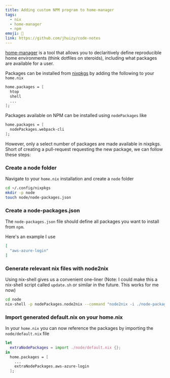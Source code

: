 ```yaml
---
title: Adding custom NPM program to home-manager
tags:
  - nix
  - home-manager
  - npm
emoji: 🐚
link: https://github.com/jhuizy/code-notes
---
```


[home-manager]() is a tool that allows you to declaritively define reproducible home environments (think dotfiles on steroids), including what packages are available for a user.

Packages can be installed from [nixpkgs]() by adding the following to your `home.nix`


```nix
home.packages = [
  htop
  shell
  ...
];
```

Packages available on NPM can be installed using `nodePackages` like

```nix
home.packages = [
  nodePackages.webpack-cli
];
```

However, only a select number of packages are made available in nixpkgs. Short of creating a pull-request requesting the new package, we can follow these steps:

### Create a node folder

Navigate to your `home.nix` installation and create a `node` folder

```bash
cd ~/.config/nixpkgs 
mkdir -p node
touch node/node-packages.json
```

### Create a node-packages.json 

The `node-packages.json` file should define all packages you want to install from `npm`.

Here's an example I use

```json
[
  "aws-azure-login"
]
```

### Generate relevant nix files with node2nix

Using nix-shell gives us a convenient one-liner (Note: I could make this a nix-shell script called `update.sh` or similar in the future. This works for me now) 

```bash
cd node
nix-shell -p nodePackages.node2nix --command "node2nix -i ./node-packages.json -o node-packages.nix"
```

### Import generated default.nix on your home.nix

In your `home.nix` you can now reference the packages by importing the `node/default.nix` file

```nix
let
  extraNodePackages = import ./node/default.nix {};
in
  home.packages = [
    ...
    extraNodePackages.aws-azure-login
  ];
```
